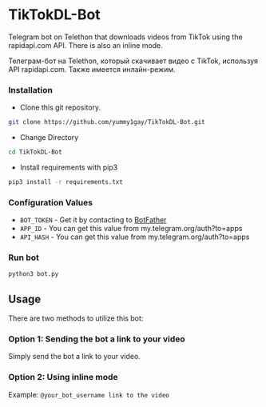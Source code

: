 # TikTokDL-Bot
Telegram bot on Telethon that downloads videos from TikTok using the rapidapi.com API. There is also an inline mode.

Телеграм-бот на Telethon, который скачивает видео с TikTok, используя API rapidapi.com. Также имеется инлайн-режим.

### Installation
- Clone this git repository.
```sh 
git clone https://github.com/yummy1gay/TikTokDL-Bot.git
```
- Change Directory
```sh 
cd TikTokDL-Bot
```
- Install requirements with pip3
```sh 
pip3 install -r requirements.txt
```

### Configuration Values
- `BOT_TOKEN` - Get it by contacting to [BotFather](https://t.me/botfather)
- `APP_ID` - You can get this value from my.telegram.org/auth?to=apps
- `API_HASH` - You can get this value from my.telegram.org/auth?to=apps

### Run bot
```sh 
python3 bot.py
```

## Usage

There are two methods to utilize this bot:

### Option 1: Sending the bot a link to your video

Simply send the bot a link to your video.

### Option 2: Using inline mode

Example: `@your_bot_username link to the video`
